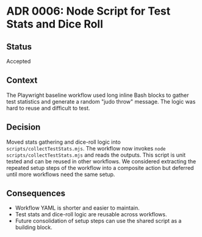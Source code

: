# ADR 0006: Node Script for Test Stats and Dice Roll

## Status

Accepted

## Context

The Playwright baseline workflow used long inline Bash blocks to gather test
statistics and generate a random "judo throw" message. The logic was hard to
reuse and difficult to test.

## Decision

Moved stats gathering and dice-roll logic into `scripts/collectTestStats.mjs`.
The workflow now invokes `node scripts/collectTestStats.mjs` and reads the
outputs. This script is unit tested and can be reused in other workflows. We
considered extracting the repeated setup steps of the workflow into a composite
action but deferred until more workflows need the same setup.

## Consequences

- Workflow YAML is shorter and easier to maintain.
- Test stats and dice-roll logic are reusable across workflows.
- Future consolidation of setup steps can use the shared script as a building
  block.

